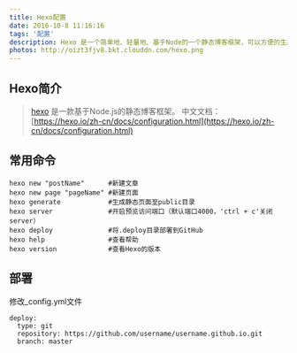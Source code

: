 ```yaml
---
title: Hexo配置
date: 2016-10-8 11:16:16
tags: '配置'
description: Hexo 是一个简单地、轻量地、基于Node的一个静态博客框架，可以方便的生成静态网页托管在github和Heroku上，引用Hexo作者 @tommy351 的话：快速、简单且功能强大的 Node.js 博客框架。A fast, simple & powerful blog framework, powered by Node.js.
photos: http://oizt3fjv8.bkt.clouddn.com/hexo.png
---
```

## Hexo简介
> [hexo](https://github.com/hexojs/hexo) 是一款基于Node.js的静态博客框架。
> 中文文档：    [https://hexo.io/zh-cn/docs/configuration.html](https://hexo.io/zh-cn/docs/configuration.html)



## 常用命令
```
hexo new "postName"      #新建文章
hexo new page "pageName" #新建页面
hexo generate            #生成静态页面至public目录
hexo server              #开启预览访问端口（默认端口4000，'ctrl + c'关闭server）
hexo deploy              #将.deploy目录部署到GitHub
hexo help                #查看帮助
hexo version             #查看Hexo的版本
```

## 部署
修改_config.yml文件
```
deploy:
  type: git
  repository: https://github.com/username/username.github.io.git
  branch: master
```
